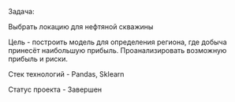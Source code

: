 Задача:

Выбрать локацию для нефтяной скважины

Цель - построить модель для определения региона, где добыча принесёт наибольшую прибыль. Проанализировать возможную прибыль и риски.

Стек технологий - Pandas, Sklearn

Статус проекта - Завершен
